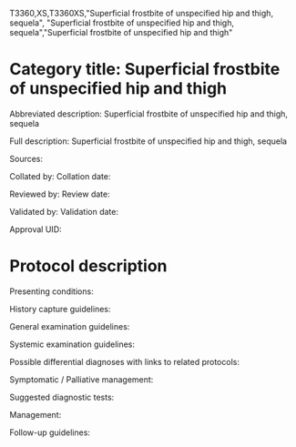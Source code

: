 T3360,XS,T3360XS,"Superficial frostbite of unspecified hip and thigh, sequela", "Superficial frostbite of unspecified hip and thigh, sequela","Superficial frostbite of unspecified hip and thigh"
# Category title: Superficial frostbite of unspecified hip and thigh

Abbreviated description: Superficial frostbite of unspecified hip and thigh, sequela

Full description: Superficial frostbite of unspecified hip and thigh, sequela

Sources:

Collated by:
Collation date:

Reviewed by:
Review date:

Validated by:
Validation date:

Approval UID:

# Protocol description

Presenting conditions:

History capture guidelines:

General examination guidelines:

Systemic examination guidelines:

Possible differential diagnoses with links to related protocols:

Symptomatic / Palliative management:

Suggested diagnostic tests:

Management:

Follow-up guidelines:
